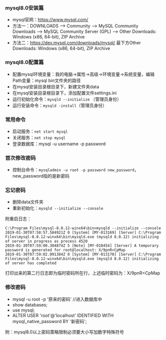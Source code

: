 ### mysql8.0安装篇

* mysql官网：https://www.mysql.com/
* 方法一：DOWNLOADS --> Community --> MySQL Community Downloads --> MySQL Community Server (GPL) --> Other Downloads: Windows (x86, 64-bit), ZIP Archive
* 方法二：https://dev.mysql.com/downloads/mysql/ 最下方Other Downloads: Windows (x86, 64-bit), ZIP Archive

### mysql8.0配置篇
* 配置mysql环境变量：我的电脑->属性->高级->环境变量->系统变量，编辑Path变量：mysql bin文件夹的路径
* 在mysql安装目录根目录下，新建文件夹data
* 在mysql安装目录根目录下，添加配置文件settings.ini
* 运行初始化命令：`mysqld --initialize` （管理员身份）
* 运行安装命令：`mysqld -install`（管理员身份）

### 常用命令
* 启动服务：`net start mysql`
* 关闭服务：`net stop mysql`
* 登录数据库：mysql -u username -p password

### 首次修改密码
* 控制台命令：`mysqladmin -u root -p password new_password`，new_password指的是新密码

### 忘记密码
* 删除data文件夹
* 重新初始化：`mysqld --initialize --console`

附重启日志：
```log
C:\Program Files\mysql-8.0.12-winx64\bin>mysqld --initialize --console
2019-01-30T07:58:57.584921Z 0 [System] [MY-013169] [Server] C:\Program Files\mysql-8.0.12-winx64\bin\mysqld.exe (mysqld 8.0.12) initializing of server in progress as process 4520
2019-01-30T07:59:00.304874Z 5 [Note] [MY-010454] [Server] A temporary password is generated for root@localhost: X/9pnR<CpMap
2019-01-30T07:59:02.091384Z 0 [System] [MY-013170] [Server] C:\Program Files\mysql-8.0.12-winx64\bin\mysqld.exe (mysqld 8.0.12) initializing of server has completed
```
打印出来的第二行日志即为临时密码所在行，上述临时密码为：X/9pnR<CpMap

### 修改密码
* mysql -u root -p '原来的密码'   //进入数据库中
* show databases;
* use mysql;
* ALTER USER 'root'@'localhost' IDENTIFIED WITH mysql_native_password BY '新密码';

附：mysql8.0以上密码策略限制必须要大小写加数字特殊符号